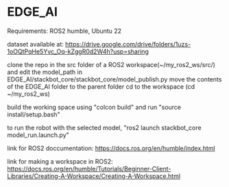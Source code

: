# EDGE_AI
Requirements:  ROS2 humble, Ubuntu 22

dataset available at: https://drive.google.com/drive/folders/1uzs-1oOQtPqHe5Yvc_Oq-kZggR0d2W4h?usp=sharing

clone the repo in the src folder of a ROS2 workspace(~/my_ros2_ws/src/) and edit the model_path in EDGE_AI/stackbot_core/stackbot_core/model_publish.py
move the contents of the EDGE_AI folder to the parent folder 
cd to the workspace (cd ~/my_ros2_ws)

build the working space using "colcon build" and run "source install/setup.bash" 

to run the robot with the selected model, "ros2 launch stackbot_core model_run.launch.py"





link for ROS2 doccumentation: https://docs.ros.org/en/humble/index.html

link for making a workspace in ROS2: https://docs.ros.org/en/humble/Tutorials/Beginner-Client-Libraries/Creating-A-Workspace/Creating-A-Workspace.html
